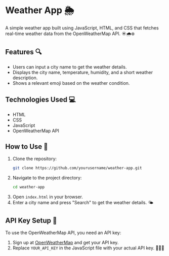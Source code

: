 # Weather App 🌦️

A simple weather app built using JavaScript, HTML, and CSS that fetches real-time weather data from the OpenWeatherMap API. ☀️🌧️❄️

## Features 🔍
- Users can input a city name to get the weather details.
- Displays the city name, temperature, humidity, and a short weather description.
- Shows a relevant emoji based on the weather condition.

## Technologies Used 💻
- HTML
- CSS
- JavaScript
- OpenWeatherMap API

## How to Use 📝
1. Clone the repository:
   ```bash
   git clone https://github.com/yourusername/weather-app.git
   ```
2. Navigate to the project directory:
   ```bash
   cd weather-app
   ```
3. Open `index.html` in your browser.
4. Enter a city name and press "Search" to get the weather details. 🌤️

## API Key Setup 🔑
To use the OpenWeatherMap API, you need an API key:
1. Sign up at [OpenWeatherMap](https://openweathermap.org/) and get your API key.
2. Replace `YOUR_API_KEY` in the JavaScript file with your actual API key. 🔄🔐📌
